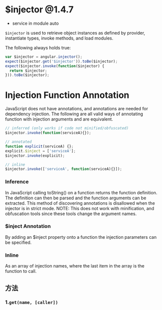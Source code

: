 # $injector @1.4.7
- service in module auto

`$injector` is used to retrieve object instances as defined by provider, instantiate types, invoke methods, and load modules.

The following always holds true:

``` javascript
var $injector = angular.injector();
expect($injector.get('$injector')).toBe($injector);
expect($injector.invoke(function($injector) {
  return $injector;
})).toBe($injector);
```

# Injection Function Annotation

JavaScript does not have annotations, and annotations are needed for dependency injection. The following are all valid ways of annotating function with injection arguments and are equivalent.

``` javascript
// inferred (only works if code not minified/obfuscated)
$injector.invoke(function(serviceA){});

// annotated
function explicit(serviceA) {};
explicit.$inject = ['serviceA'];
$injector.invoke(explicit);

// inline
$injector.invoke(['serviceA', function(serviceA){}]);

```

### Inference

In JavaScript calling toString() on a function returns the function definition. The definition can then be parsed and the function arguments can be extracted. This method of discovering annotations is disallowed when the injector is in strict mode. NOTE: This does not work with minification, and obfuscation tools since these tools change the argument names.

### $inject Annotation

By adding an $inject property onto a function the injection parameters can be specified.

### Inline

As an array of injection names, where the last item in the array is the function to call.


## 方法

### 1.`get(name, [caller])`
